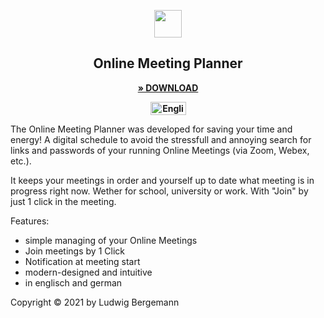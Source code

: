 

<p align="center">
  <img src="https://user-images.githubusercontent.com/54584689/119855575-50bfdd80-bf12-11eb-9476-00104f205da1.png" width="44">
</p>

<h2 align="center">
Online Meeting Planner
</h2>

<p align="center">
<a href="//www.microsoft.com/store/apps/9PHVBSLRF6H3?cid=storebadge&ocid=badge"><strong>» DOWNLOAD</strong></a>
</p>


<p align="center">
<a href="//www.microsoft.com/store/apps/9PHVBSLRF6H3?cid=storebadge&ocid=badge"><strong><img src='https://user-images.githubusercontent.com/54584689/120659512-bb2ecb80-c486-11eb-9780-bd2d29cd2217.PNG' alt='English badge' style='width: 57px; height: 21px;'/></strong></a>
</p>



The Online Meeting Planner was developed for saving your time and energy!
A digital schedule to avoid the stressfull and annoying search for links and passwords of your running Online Meetings (via Zoom, Webex, etc.).

It keeps your meetings in order and yourself up to date what meeting is in progress right now. 
Wether for school, university or work.
With "Join" by just 1 click in the meeting. 

Features: 
- simple managing of your Online Meetings
- Join meetings by 1 Click
- Notification at meeting start
- modern-designed and intuitive
- in englisch and german

Copyright © 2021 by Ludwig Bergemann




